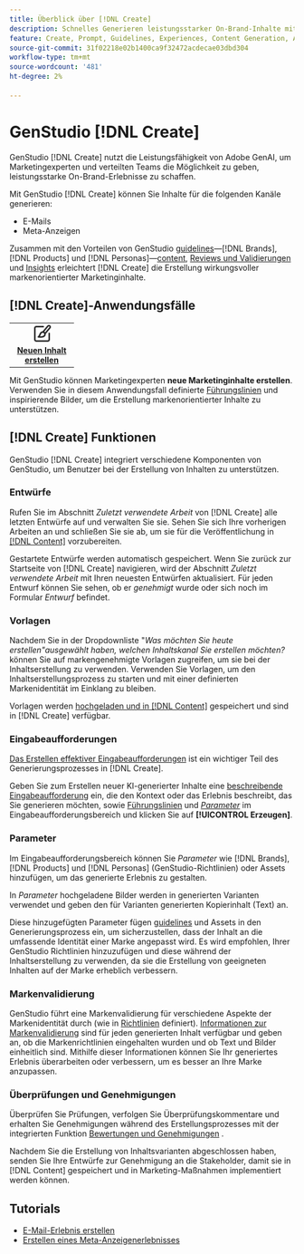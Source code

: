 ```yaml
---
title: Überblick über [!DNL Create]
description: Schnelles Generieren leistungsstarker On-Brand-Inhalte mit generativer KI in GenStudio [!DNL Create].
feature: Create, Prompt, Guidelines, Experiences, Content Generation, Approval
source-git-commit: 31f02218e02b1400ca9f32472acdecae03dbd304
workflow-type: tm+mt
source-wordcount: '481'
ht-degree: 2%

---
```



# GenStudio [!DNL Create]

GenStudio [!DNL Create] nutzt die Leistungsfähigkeit von Adobe GenAI, um Marketingexperten und verteilten Teams die Möglichkeit zu geben, leistungsstarke On-Brand-Erlebnisse zu schaffen.

Mit GenStudio [!DNL Create] können Sie Inhalte für die folgenden Kanäle generieren:

* E-Mails
* Meta-Anzeigen
<!-- * Social media images and ads
* Display ads -->

Zusammen mit den Vorteilen von GenStudio [guidelines](/help/user-guide/guidelines/overview.md)—[!DNL Brands], [!DNL Products] und [!DNL Personas]—[content](/help/user-guide/content/overview.md), [Reviews und Validierungen](/help/user-guide/approvals/overview.md) und [Insights](/help/user-guide/insights/overview.md) erleichtert [!DNL Create] die Erstellung wirkungsvoller markenorientierter Marketinginhalte.

## [!DNL Create]-Anwendungsfälle 

<table style="table-layout:fixed">
<tr style="border: 0;">
   <td align="center" valign="top" width="100">
      <a href="/help/tutorials/tutorials.md">
      <img alt="Erstellen neuer Inhalte" src="../../assets/icons/icon-create.svg" width="35">
      </a>
      <div>
         <a href="/help/tutorials/tutorials.md">
         <strong>Neuen Inhalt erstellen</strong>
         </a>
      </div>
   </td>
   <!-- <td align="center" valign="top" width="100">
      <a href="/help/user-guide/content/overview.md">
      <img alt="Re-use existing content" src="../../assets/icons/icon-addContent.svg" width="35">
      </a>
      <div>
         <a href="/help/user-guide/content/overview.md">
         <strong>Re-use existing content</strong>
         </a>
      </div>
   </td>
   <td align="center" valign="top" width="100">
      <a href="../create/generate-variants.md">
      <img alt="Generate variants of approved content" src="../../assets/icons/icon-template.svg" width="35">
      </a>
      <div>
         <a href="../create/generate-variants.md">
         <strong>Generate variants of approved content</strong>
         </a>
      </div>
   </td> -->
</tr>
</table>

Mit GenStudio können Marketingexperten **neue Marketinginhalte erstellen**. Verwenden Sie in diesem Anwendungsfall definierte [Führungslinien](/help/user-guide/guidelines/overview.md) und inspirierende Bilder, um die Erstellung markenorientierter Inhalte zu unterstützen.
<!-- * **Re-use existing content** - In this use case, upload an existing email, ad, or image to GenStudio and use the power of Adobe generative AI technology to revise and improve existing content. 
* **Generate variants of approved content** - In this use case, [generate variations of content that is approved by stakeholders](generate-variants.md) and published to [!DNL Content]. -->

## [!DNL Create] Funktionen

GenStudio [!DNL Create] integriert verschiedene Komponenten von GenStudio, um Benutzer bei der Erstellung von Inhalten zu unterstützen.

### Entwürfe

Rufen Sie im Abschnitt _Zuletzt verwendete Arbeit_ von [!DNL Create] alle letzten Entwürfe auf und verwalten Sie sie. Sehen Sie sich Ihre vorherigen Arbeiten an und schließen Sie sie ab, um sie für die Veröffentlichung in [[!DNL Content]](/help/user-guide/content/overview.md) vorzubereiten.

Gestartete Entwürfe werden automatisch gespeichert. Wenn Sie zurück zur Startseite von [!DNL Create] navigieren, wird der Abschnitt _Zuletzt verwendete Arbeit_ mit Ihren neuesten Entwürfen aktualisiert. Für jeden Entwurf können Sie sehen, ob er _genehmigt_ wurde oder sich noch im Formular _Entwurf_ befindet.

### Vorlagen

Nachdem Sie in der Dropdownliste &quot;_Was möchten Sie heute erstellen&quot;ausgewählt haben, welchen Inhaltskanal Sie erstellen möchten?_ können Sie auf markengenehmigte Vorlagen zugreifen, um sie bei der Inhaltserstellung zu verwenden. Verwenden Sie Vorlagen, um den Inhaltserstellungsprozess zu starten und mit einer definierten Markenidentität im Einklang zu bleiben.

Vorlagen werden [ hochgeladen und in  [!DNL Content]](/help/user-guide/content/overview.md) gespeichert und sind in [!DNL Create] verfügbar.

### Eingabeaufforderungen

[Das Erstellen effektiver Eingabeaufforderungen](/help/user-guide/effective-prompts.md) ist ein wichtiger Teil des Generierungsprozesses in [!DNL Create].

Geben Sie zum Erstellen neuer KI-generierter Inhalte eine [beschreibende Eingabeaufforderung](/help/user-guide/effective-prompts.md) ein, die den Kontext oder das Erlebnis beschreibt, das Sie generieren möchten, sowie [Führungslinien](/help/user-guide/guidelines/overview.md) und [_Parameter_](#parameters) im Eingabeaufforderungsbereich und klicken Sie auf **[!UICONTROL Erzeugen]**.

### Parameter

Im Eingabeaufforderungsbereich können Sie _Parameter_ wie [!DNL Brands], [!DNL Products] und [!DNL Personas] (GenStudio-Richtlinien) oder Assets hinzufügen, um das generierte Erlebnis zu gestalten.

In _Parameter_ hochgeladene Bilder werden in generierten Varianten verwendet und geben den für Varianten generierten Kopierinhalt (Text) an.

Diese hinzugefügten Parameter fügen [guidelines](/help/user-guide/guidelines/overview.md) und Assets in den Generierungsprozess ein, um sicherzustellen, dass der Inhalt an die umfassende Identität einer Marke angepasst wird. Es wird empfohlen, Ihrer GenStudio Richtlinien hinzuzufügen und diese während der Inhaltserstellung zu verwenden, da sie die Erstellung von geeigneten Inhalten auf der Marke erheblich verbessern.

### Markenvalidierung

GenStudio führt eine Markenvalidierung für verschiedene Aspekte der Markenidentität durch (wie in [Richtlinien](/help/user-guide/guidelines/overview.md) definiert). [Informationen zur Markenvalidierung](/help/user-guide/guidelines/brand-validation.md) sind für jeden generierten Inhalt verfügbar und geben an, ob die Markenrichtlinien eingehalten wurden und ob Text und Bilder einheitlich sind. Mithilfe dieser Informationen können Sie Ihr generiertes Erlebnis überarbeiten oder verbessern, um es besser an Ihre Marke anzupassen.

### Überprüfungen und Genehmigungen

Überprüfen Sie Prüfungen, verfolgen Sie Überprüfungskommentare und erhalten Sie Genehmigungen während des Erstellungsprozesses mit der integrierten Funktion [Bewertungen und Genehmigungen](/help/user-guide/approvals/overview.md) .

Nachdem Sie die Erstellung von Inhaltsvarianten abgeschlossen haben, senden Sie Ihre Entwürfe zur Genehmigung an die Stakeholder, damit sie in [!DNL Content] gespeichert und in Marketing-Maßnahmen implementiert werden können.

## Tutorials

* [E-Mail-Erlebnis erstellen](/help/tutorials/create-email-experience.md)
* [Erstellen eines Meta-Anzeigenerlebnisses](/help/tutorials/create-meta-ad.md)

<!-- ### Anatomy of an email experience

## Prerequisites for using Create -->
